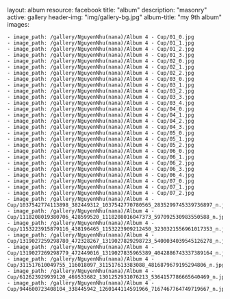 
layout: album
resource: facebook
title: "album"
description: "masonry"
active: gallery
header-img: "img/gallery-bg.jpg"
album-title: "my 9th album"
images:
    
    - image_path: /gallery/NguyenNhu(nana)/Album 4 - Cup/01_0.jpg
    - image_path: /gallery/NguyenNhu(nana)/Album 4 - Cup/01_1.jpg
    - image_path: /gallery/NguyenNhu(nana)/Album 4 - Cup/01_2.jpg
    - image_path: /gallery/NguyenNhu(nana)/Album 4 - Cup/01_3.jpg
    - image_path: /gallery/NguyenNhu(nana)/Album 4 - Cup/02_0.jpg
    - image_path: /gallery/NguyenNhu(nana)/Album 4 - Cup/02_1.jpg
    - image_path: /gallery/NguyenNhu(nana)/Album 4 - Cup/02_2.jpg
    - image_path: /gallery/NguyenNhu(nana)/Album 4 - Cup/03_0.jpg
    - image_path: /gallery/NguyenNhu(nana)/Album 4 - Cup/03_1.jpg
    - image_path: /gallery/NguyenNhu(nana)/Album 4 - Cup/03_2.jpg
    - image_path: /gallery/NguyenNhu(nana)/Album 4 - Cup/03_3.jpg
    - image_path: /gallery/NguyenNhu(nana)/Album 4 - Cup/03_4.jpg
    - image_path: /gallery/NguyenNhu(nana)/Album 4 - Cup/04_0.jpg
    - image_path: /gallery/NguyenNhu(nana)/Album 4 - Cup/04_1.jpg
    - image_path: /gallery/NguyenNhu(nana)/Album 4 - Cup/04_2.jpg
    - image_path: /gallery/NguyenNhu(nana)/Album 4 - Cup/04_3.jpg
    - image_path: /gallery/NguyenNhu(nana)/Album 4 - Cup/05_0.jpg
    - image_path: /gallery/NguyenNhu(nana)/Album 4 - Cup/05_1.jpg
    - image_path: /gallery/NguyenNhu(nana)/Album 4 - Cup/05_2.jpg
    - image_path: /gallery/NguyenNhu(nana)/Album 4 - Cup/06_0.jpg
    - image_path: /gallery/NguyenNhu(nana)/Album 4 - Cup/06_1.jpg
    - image_path: /gallery/NguyenNhu(nana)/Album 4 - Cup/06_2.jpg
    - image_path: /gallery/NguyenNhu(nana)/Album 4 - Cup/06_3.jpg
    - image_path: /gallery/NguyenNhu(nana)/Album 4 - Cup/06_4.jpg
    - image_path: /gallery/NguyenNhu(nana)/Album 4 - Cup/07_0.jpg
    - image_path: /gallery/NguyenNhu(nana)/Album 4 - Cup/07_1.jpg
    - image_path: /gallery/NguyenNhu(nana)/Album 4 - Cup/07_2.jpg
    - image_path: /gallery/NguyenNhu(nana)/Album 4 - Cup/1037542774113898_382449312_1037542770780565_2835299745339736897_n.jpg
    - image_path: /gallery/NguyenNhu(nana)/Album 4 - Cup/1118208019380706_428599520_1118208016047373_597092530983550588_n.jpg
    - image_path: /gallery/NguyenNhu(nana)/Album 4 - Cup/1153223915879116_438196465_1153223909212450_3230321556961017353_n.jpg
    - image_path: /gallery/NguyenNhu(nana)/Album 4 - Cup/1319027259298780_472328267_1319027829298723_5400034039545126278_n.jpg
    - image_path: /gallery/NguyenNhu(nana)/Album 4 - Cup/1319027269298779_472449016_1319027835965389_4042886743337389164_n.jpg
    - image_path: /gallery/NguyenNhu(nana)/Album 4 - Cup/311517610049755_116018097_311517613383088_4816879679195294806_n.jpg
    - image_path: /gallery/NguyenNhu(nana)/Album 4 - Cup/612623929939120_469533682_1301252931076213_5364157786665640469_n.jpg
    - image_path: /gallery/NguyenNhu(nana)/Album 4 - Cup/944600723408104_338445942_1260144114591966_7167467764749719667_n.jpg